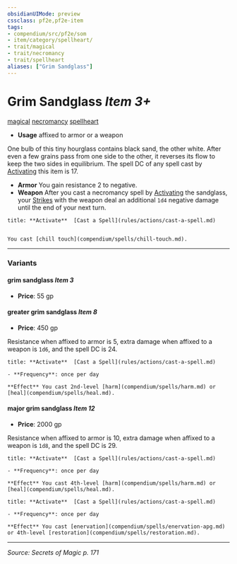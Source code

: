 ```yaml
---
obsidianUIMode: preview
cssclass: pf2e,pf2e-item
tags:
- compendium/src/pf2e/som
- item/category/spellheart/
- trait/magical
- trait/necromancy
- trait/spellheart
aliases: ["Grim Sandglass"]
---
```

# Grim Sandglass *Item 3+*  
[magical](magical.md "Magical Item Trait")  [necromancy](necromancy.md "Necromancy School Trait")  [spellheart](spellheart-som.md "Spellheart Equipment Trait")  

- **Usage** affixed to armor or a weapon

One bulb of this tiny hourglass contains black sand, the other white. After even a few grains pass from one side to the other, it reverses its flow to keep the two sides in equilibrium. The spell DC of any spell cast by [Activating](activate-an-item.md) this item is 17.

- **Armor** You gain resistance 2 to negative.
- **Weapon** After you cast a necromancy spell by [Activating](activate-an-item.md) the sandglass, your [Strikes](strike.md) with the weapon deal an additional `1d4` negative damage until the end of your next turn.

```ad-embed-ability
title: **Activate**  [Cast a Spell](rules/actions/cast-a-spell.md)


You cast [chill touch](compendium/spells/chill-touch.md).
```

---

### Variants

#### grim sandglass *Item 3*

- **Price**: 55 gp

#### greater grim sandglass *Item 8*

- **Price**: 450 gp

Resistance when affixed to armor is 5, extra damage when affixed to a weapon is `1d6`, and the spell DC is 24.

```ad-embed-ability
title: **Activate**  [Cast a Spell](rules/actions/cast-a-spell.md)

- **Frequency**: once per day

**Effect** You cast 2nd-level [harm](compendium/spells/harm.md) or [heal](compendium/spells/heal.md).
```

#### major grim sandglass *Item 12*

- **Price**: 2000 gp

Resistance when affixed to armor is 10, extra damage when affixed to a weapon is `1d8`, and the spell DC is 29.

```ad-embed-ability
title: **Activate**  [Cast a Spell](rules/actions/cast-a-spell.md)

- **Frequency**: once per day

**Effect** You cast 4th-level [harm](compendium/spells/harm.md) or [heal](compendium/spells/heal.md).
```

```ad-embed-ability
title: **Activate**  [Cast a Spell](rules/actions/cast-a-spell.md)

- **Frequency**: once per day

**Effect** You cast [enervation](compendium/spells/enervation-apg.md) or 4th-level [restoration](compendium/spells/restoration.md).
```

---
*Source: Secrets of Magic p. 171*